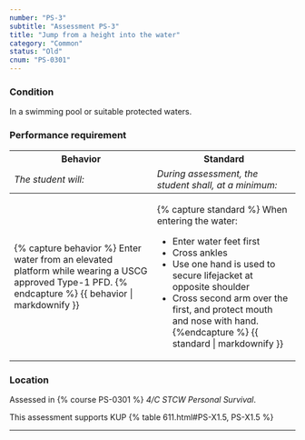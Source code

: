 ```yaml
---
number: "PS-3"
subtitle: "Assessment PS-3"
title: "Jump from a height into the water"
category: "Common"
status: "Old"
cnum: "PS-0301"
---
```

### Condition

In a swimming pool or suitable protected waters.

### Performance requirement 

<table width='100%' class='Guidelines'>
 <thead>
 <tr>
     <th class='thirty'>Behavior</th>
     <th class='seventy'>Standard</th>
 </tr>
 <tr>
     <td><em>The student will:</em></td>
     <td><em>During assessment, the student shall, at a minimum:</em></td>
 </tr>
 </thead>
 <tbody>
 

<tr><td>

{% capture behavior %}
Enter water from an elevated platform while wearing a USCG approved Type-1 PFD.
{% endcapture %}
{{ behavior | markdownify }}

</td><td>

{% capture standard %}
When entering the water:

*  Enter water feet first
*  Cross ankles
*  Use one hand is used to secure lifejacket at opposite shoulder
*  Cross second arm over the first, and protect mouth and nose with hand. 
{%endcapture %}
{{ standard | markdownify }}

</td></tr>



 </tbody>
 </table>

### Location

Assessed in  {% course  PS-0301 %}  *4/C STCW Personal Survival*.

This assessment supports KUP {% table 611.html#PS-X1.5, PS-X1.5 %}

***

